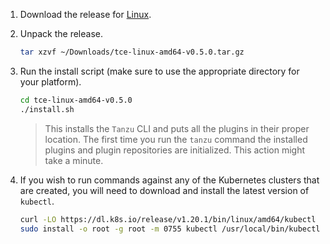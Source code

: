 1. Download the release for [Linux](https://github.com/vmware-tanzu/tce/releases/download/v0.5.0/tce-linux-amd64-v0.5.0.tar.gz).

1. Unpack the release.

    ```sh
    tar xzvf ~/Downloads/tce-linux-amd64-v0.5.0.tar.gz
    ```

1. Run the install script (make sure to use the appropriate directory for your platform).

    ```sh
    cd tce-linux-amd64-v0.5.0
    ./install.sh
    ```

    > This installs the `Tanzu` CLI and puts all the plugins in their proper location.
    > The first time you run the `tanzu` command the installed plugins and plugin repositories are initialized. This action might take a minute.

1. If you wish to run commands against any of the Kubernetes clusters that are created, you will need to download and install the latest version of `kubectl`.

    ```sh
    curl -LO https://dl.k8s.io/release/v1.20.1/bin/linux/amd64/kubectl
    sudo install -o root -g root -m 0755 kubectl /usr/local/bin/kubectl
    ```
